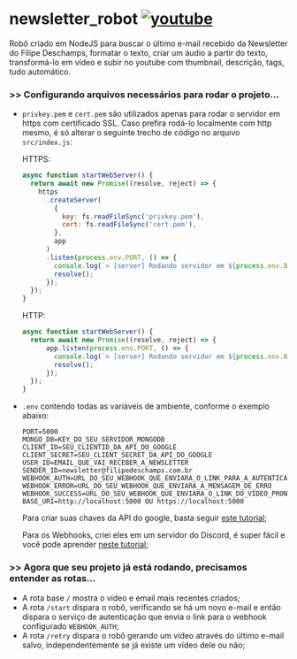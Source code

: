 # newsletter_robot [![youtube](https://img.shields.io/website-up-down-green-red/http/monip.org.svg?label=Youtube)](https://www.youtube.com/@noticiastecnologia-newsletter)

Robô criado em NodeJS para buscar o último e-mail recebido da Newsletter do Filipe Deschamps, formatar o texto, criar um áudio a partir do texto, transformá-lo em vídeo e subir no youtube com thumbnail, descrição, tags, tudo automático.

### >> Configurando arquivos necessários para rodar o projeto...

- `privkey.pem` e `cert.pem` são utilizados apenas para rodar o servidor em https com certificado SSL. Caso prefira rodá-lo localmente com http mesmo, é só alterar o seguinte trecho de código no arquivo `src/index.js`:

  HTTPS:

  ```Javascript
  async function startWebServer() {
    return await new Promise((resolve, reject) => {
      https
        .createServer(
          {
            key: fs.readFileSync('privkey.pem'),
            cert: fs.readFileSync('cert.pem'),
          },
          app
        )
        .listen(process.env.PORT, () => {
          console.log(`> [server] Rodando servidor em ${process.env.BASE_URI}`);
          resolve();
        });
    });
  }
  ```

  HTTP:

  ```Javascript
  async function startWebServer() {
    return await new Promise((resolve, reject) => {
        app.listen(process.env.PORT, () => {
          console.log(`> [server] Rodando servidor em ${process.env.BASE_URI}`);
          resolve();
        });
    });
  }
  ```

- `.env` contendo todas as variáveis de ambiente, conforme o exemplo abaixo:
  ```
  PORT=5000
  MONGO_DB=KEY_DO_SEU_SERVIDOR_MONGODB
  CLIENT_ID=SEU_CLIENTID_DA_API_DO_GOOGLE
  CLIENT_SECRET=SEU_CLIENT_SECRET_DA_API_DO_GOOGLE
  USER_ID=EMAIL_QUE_VAI_RECEBER_A_NEWSLETTER
  SENDER_ID=newsletter@filipedeschamps.com.br
  WEBHOOK_AUTH=URL_DO_SEU_WEBHOOK_QUE_ENVIARA_O_LINK_PARA_A_AUTENTICACAO
  WEBHOOK_ERROR=URL_DO_SEU_WEBHOOK_QUE_ENVIARA_A_MENSAGEM_DE_ERRO
  WEBHOOK_SUCCESS=URL_DO_SEU_WEBHOOK_QUE_ENVIARA_O_LINK_DO_VIDEO_PRONTO
  BASE_URI=http://localhost:5000 OU https://localhost:5000
  ```
  Para criar suas chaves da API do google, basta seguir [este tutorial](https://developers.google.com/identity/protocols/oauth2/web-server?hl=pt-br);

  Para os Webhooks, criei eles em um servidor do Discord, é super fácil e você pode aprender [neste tutorial](https://support.discord.com/hc/pt-br/articles/228383668);

### >> Agora que seu projeto já está rodando, precisamos entender as rotas...

- A rota base `/` mostra o vídeo e email mais recentes criados;
- A rota `/start` dispara o robô, verificando se há um novo e-mail e então dispara o serviço de autenticação que envia o link para o webhook configurado `WEBHOOK_AUTH`;
- A rota `/retry` dispara o robô gerando um vídeo através do último e-mail salvo, independentemente se já existe um vídeo dele ou não;
